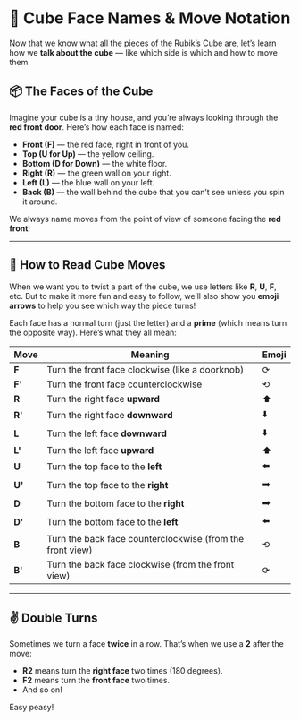 
# 📘 Cube Face Names & Move Notation

Now that we know what all the pieces of the Rubik’s Cube are, let’s learn how we **talk about the cube** — like which side is which and how to move them.

## 📦 The Faces of the Cube

Imagine your cube is a tiny house, and you’re always looking through the **red front door**. Here’s how each face is named:

- **Front (F)** — the red face, right in front of you.
- **Top (U for Up)** — the yellow ceiling.
- **Bottom (D for Down)** — the white floor.
- **Right (R)** — the green wall on your right.
- **Left (L)** — the blue wall on your left.
- **Back (B)** — the wall behind the cube that you can’t see unless you spin it around.

We always name moves from the point of view of someone facing the **red front**!

---

## 🔄 How to Read Cube Moves

When we want you to twist a part of the cube, we use letters like **R**, **U**, **F**, etc. But to make it more fun and easy to follow, we’ll also show you **emoji arrows** to help you see which way the piece turns!

Each face has a normal turn (just the letter) and a **prime** (which means turn the opposite way). Here’s what they all mean:

| Move | Meaning | Emoji |
|------|---------|--------|
| **F** | Turn the front face clockwise (like a doorknob) | ⟳ |
| **F'** | Turn the front face counterclockwise | ⟲ |
| **R** | Turn the right face **upward** | ⬆️ |
| **R'** | Turn the right face **downward** | ⬇️ |
| **L** | Turn the left face **downward** | ⬇️ |
| **L'** | Turn the left face **upward** | ⬆️ |
| **U** | Turn the top face to the **left** | ⬅️ |
| **U'** | Turn the top face to the **right** | ➡️ |
| **D** | Turn the bottom face to the **right** | ➡️ |
| **D'** | Turn the bottom face to the **left** | ⬅️ |
| **B** | Turn the back face counterclockwise (from the front view) | ⟲ |
| **B'** | Turn the back face clockwise (from the front view) | ⟳ |

---

## ✌️ Double Turns

Sometimes we turn a face **twice** in a row. That’s when we use a **2** after the move:

- **R2** means turn the **right face** two times (180 degrees).
- **F2** means turn the **front face** two times.
- And so on!

Easy peasy!
